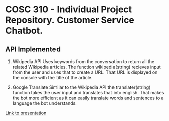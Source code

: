 # COSC 310 - Individual Project Repository. Customer Service Chatbot.

## API Implemented 

1. Wikipedia API
Uses keywords from the conversation to return all the related Wikipedia articles. The function wikipedia(string) recieves input from the user and uses that to create a URL. That URL is displayed on the console with the title of the article.

2. Google Translate
Similar to the Wikipedia API the translater(string) function takes the user input and translates that into english. That makes the bot more efficient as it can easily translate words and sentences to a language the bot understands. 


[Link to presentation](https://drive.google.com/file/d/1Z_nya_YkXXy2cLpuY0CWahW6iXIRNdrl/view?usp=sharing)
